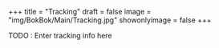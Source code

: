 +++
title = "Tracking"
draft = false
image = "img/BokBok/Main/Tracking.jpg"
showonlyimage = false
+++

<!--more-->

TODO : Enter tracking info here